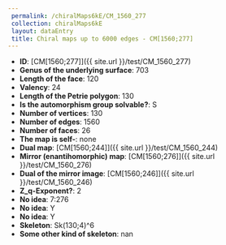 ```yaml
--- 
 permalink: /chiralMaps6kE/CM_1560_277 
 collection: chiralMaps6kE
 layout: dataEntry
 title: Chiral maps up to 6000 edges - CM[1560;277]
---
```


- **ID**: [CM[1560;277]]({{ site.url }}/test/CM_1560_277)
- **Genus of the underlying surface**: 703
- **Length of the face**: 120
- **Valency**: 24
- **Length of the Petrie polygon**: 130
- **Is the automorphism group solvable?**: S
- **Number of vertices**: 130
- **Number of edges**: 1560
- **Number of faces**: 26
- **The map is self-**: none
- **Dual map**: [CM[1560;244]]({{ site.url }}/test/CM_1560_244)
- **Mirror (enantihomorphic) map**: [CM[1560;276]]({{ site.url }}/test/CM_1560_276)
- **Dual of the mirror image**: [CM[1560;246]]({{ site.url }}/test/CM_1560_246)
- **Z_q-Exponent?**: 2
- **No idea**:  7:276
- **No idea**: Y
- **No idea**: Y
- **Skeleton**: Sk(130;4)^6
- **Some other kind of skeleton**: nan
